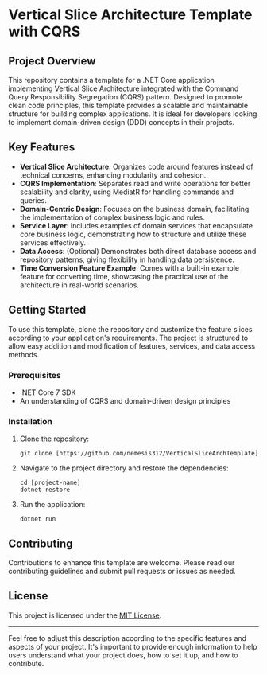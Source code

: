 # Vertical Slice Architecture Template with CQRS

## Project Overview

This repository contains a template for a .NET Core application implementing Vertical Slice Architecture integrated with the Command Query Responsibility Segregation (CQRS) pattern. Designed to promote clean code principles, this template provides a scalable and maintainable structure for building complex applications. It is ideal for developers looking to implement domain-driven design (DDD) concepts in their projects.

## Key Features

- **Vertical Slice Architecture**: Organizes code around features instead of technical concerns, enhancing modularity and cohesion.
- **CQRS Implementation**: Separates read and write operations for better scalability and clarity, using MediatR for handling commands and queries.
- **Domain-Centric Design**: Focuses on the business domain, facilitating the implementation of complex business logic and rules.
- **Service Layer**: Includes examples of domain services that encapsulate core business logic, demonstrating how to structure and utilize these services effectively.
- **Data Access**: (Optional) Demonstrates both direct database access and repository patterns, giving flexibility in handling data persistence.
- **Time Conversion Feature Example**: Comes with a built-in example feature for converting time, showcasing the practical use of the architecture in real-world scenarios.

## Getting Started

To use this template, clone the repository and customize the feature slices according to your application's requirements. The project is structured to allow easy addition and modification of features, services, and data access methods.

### Prerequisites

- .NET Core 7 SDK
- An understanding of CQRS and domain-driven design principles

### Installation

1. Clone the repository:
   ```
   git clone [https://github.com/nemesis312/VerticalSliceArchTemplate]
   ```
2. Navigate to the project directory and restore the dependencies:
   ```
   cd [project-name]
   dotnet restore
   ```
3. Run the application:
   ```
   dotnet run
   ```

## Contributing

Contributions to enhance this template are welcome. Please read our contributing guidelines and submit pull requests or issues as needed.

## License

This project is licensed under the [MIT License](LICENSE).

---

Feel free to adjust this description according to the specific features and aspects of your project. It's important to provide enough information to help users understand what your project does, how to set it up, and how to contribute.
